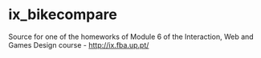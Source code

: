 # ix_bikecompare
Source for one of the homeworks of Module 6 of the Interaction, Web and Games Design course - http://ix.fba.up.pt/
